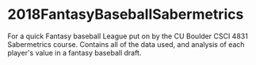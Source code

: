 # 2018FantasyBaseballSabermetrics
For a quick Fantasy baseball League put on by the CU Boulder CSCI 4831 Sabermetrics course.  Contains all of the data used, and analysis of each player's value in a fantasy baseball draft.
